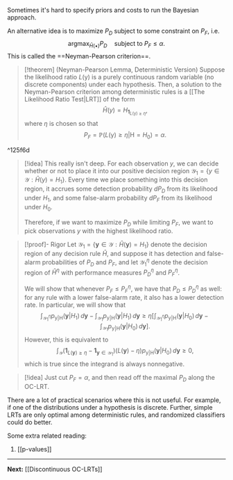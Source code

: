Sometimes it's hard to specify priors and costs to run the Bayesian approach.

An alternative idea is to maximize $P_{D}$ subject to some constraint on $P_{F}$, i.e.
$$
\text{argmax}_{\hat{H}(\bullet)}P_{D}\quad\text{subject to }P_{F}\leq \alpha.
$$
This is called the ==Neyman-Pearson criterion==.

> [!theorem] (Neyman-Pearson Lemma, Deterministic Version)
> Suppose the likelihood ratio $L(\boldsymbol{\mathsf{y}})$ is a purely continuous random variable (no discrete components) under each hypothesis. Then, a solution to the Neyman-Pearson criterion among deterministic rules is a [[The Likelihood Ratio Test|LRT]] of the form
> $$
> \hat{H}(y)=H_{\mathbf{1}_{L(\boldsymbol{\mathsf{y}})\geq \eta}},
> $$
> where $\eta$ is chosen so that
> $$
> P_{F}=\mathbb{P}(L(\boldsymbol{\mathsf{y}})\geq \eta|\mathsf{H}=H_{0})=\alpha.
> $$

^125f6d

> [!idea]
> This really isn't deep. For each observation $y$, we can decide whether or not to place it into our positive decision region $\mathcal{Y}_{1}=\{ y\in \mathcal{Y} : \hat{H}(y)=H_{1} \}$. Every time we place something into this decision region, it accrues some detection probability $dP_{D}$ from its likelihood under $H_{1}$, and some false-alarm probability $dP_{F}$ from its likelihood under $H_{0}$.
> 
> Therefore, if we want to maximize $P_{D}$ while limiting $P_{F}$, we want to pick observations $y$ with the highest likelihood ratio. 

> [!proof]- Rigor
> Let $\mathcal{Y}_{1}=\{ \mathbf{y}\in \mathcal{Y} : \hat{H}(\mathbf{y})=H_{1} \}$ denote the decision region of any decision rule $\hat{H}$, and suppose it has detection and false-alarm probabilities of $P_{D}$ and $P_{F}$, and let $\mathcal{Y}_{1}^{\eta}$ denote the decision region of $\hat{H}^{\eta}$ with performance measures $P_{D}^{\eta}$ and $P_{F}^{\eta}$. 
> 
> We will show that whenever $P_{F}\leq P_{F}^{\eta}$, we have that $P_{D}\leq P_{D}^{\eta}$ as well: for any rule with a lower false-alarm rate, it also has a lower detection rate. In particular, we will show that
> $$
> \int_{\mathcal{Y}_{1}^{\eta}} p_{\boldsymbol{\mathsf{y}}|\mathsf{H}}(\mathbf{y}|H_{1}) \, d\mathbf{y}
> -\int_{\mathcal{Y}_{1}}p_{\boldsymbol{\mathsf{y}}|\mathsf{H}}(\mathbf{y}|H_{1}) \, d\mathbf{y}
> \geq \eta \left[ 
> \int_{\mathcal{Y}_{1}^{\eta}}p_{\boldsymbol{\mathsf{y}}|\mathsf{H}}(\mathbf{y}|H_{0}) \, d\mathbf{y}
> -\int_{\mathcal{Y}_{1}}p_{\boldsymbol{\mathsf{y}}|\mathsf{H}}(\mathbf{y}|H_{0}) \, d\mathbf{y} 
> \right].
> $$
> However, this is equivalent to
> $$
> \int_{\mathcal{Y}}(\mathbf{1}_{L(\mathbf{y})\geq \eta}-\mathbf{1}_{\mathbf{y}\in \mathcal{Y}_{1}})(L(\mathbf{y})-\eta)p_{\boldsymbol{\mathsf{y}}|\mathsf{H}}(\mathbf{y}|H_{0}) \, d\mathbf{y}\geq 0,
> $$
> which is true since the integrand is always nonnegative.

> [!idea]
> Just cut $P_{F}=\alpha$, and then read off the maximal $P_{D}$ along the OC-LRT.

There are a lot of practical scenarios where this is not useful. For example, if one of the distributions under a hypothesis is discrete. Further, simple LRTs are only optimal among deterministic rules, and randomized classifiers could do better. 

Some extra related reading:

1. [[p-values]]

---

**Next:** [[Discontinuous OC-LRTs]]